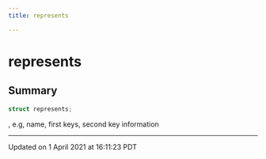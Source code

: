 ```yaml
---
title: represents

---
```

# represents



## Summary

```cpp
struct represents;
```

, e.g, name, first keys, second key information 

-------------------------------

Updated on  1 April 2021 at 16:11:23 PDT